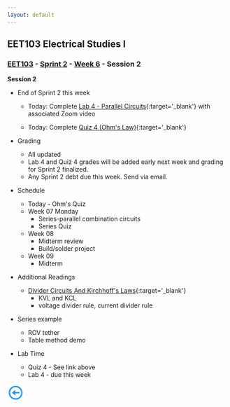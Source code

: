 ```yaml
---
layout: default
---
```


## EET103 Electrical Studies I

### [EET103](../../../) - [Sprint 2](../../) - [Week 6](../) - Session 2

**Session 2**

- End of Sprint 2 this week
    - Today: Complete [Lab 4 - Parallel Circuits](../../../labs/l04_parallel_circuits/){:target='_blank'} with associated Zoom video
    
    - Today: Complete [Quiz 4 (Ohm's Law)](https://forms.office.com/Pages/ResponsePage.aspx?id=7d-nLF6sb0SVV1dHONw2EJ6w58fEsdNChe_qBQ1MBUdUNUY1M0ZMWlVMQ0M1U1NIMkZaU0JHMlUzMy4u){:target='_blank'}

- Grading
    - All updated
    - Lab 4 and Quiz 4 grades will be added early next week and grading for Sprint 2 finalized.
    - Any Sprint 2 debt due this week. Send via email.

- Schedule
    - Today - Ohm's Quiz
    - Week 07 Monday
        - Series-parallel combination circuits
        - Series Quiz
    - Week 08 
        - Midterm review
        - Build/solder project
    - Week 09
        - Midterm


- Additional Readings
    - [Divider Circuits And Kirchhoff's Laws](https://www.allaboutcircuits.com/textbook/direct-current/chpt-6/voltage-divider-circuits/){:target='_blank'}
        - KVL and KCL 
        - voltage divider rule, current divider rule 

- Series example 
    - ROV tether
    - Table method demo
    
- Lab Time
    - Quiz 4 - See link above
    - Lab 4 - due this week
    


[![back button](../../../back_button.png)](../)